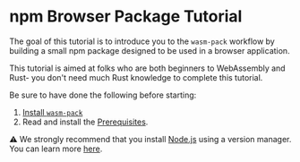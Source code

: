# npm Browser Package Tutorial

The goal of this tutorial is to introduce you to the `wasm-pack` workflow by building a small npm
package designed to be used in a browser application.

This tutorial is aimed at folks who are both beginners to WebAssembly and Rust- you don't need
much Rust knowledge to complete this tutorial.

Be sure to have done the following before starting:

1. [Install `wasm-pack`](https://drager.github.io/wasm-pack/installer/)
1. Read and install the [Prerequisites](../../prerequisites/index.html).

⚠️ We strongly recommend that you install [Node.js] using a version manager. You can learn more [here](https://npmjs.com/get-npm).

[Rust]: https://www.rust-lang.org
[Node.js]: https://nodejs.org
[npm]: https://npmjs.com
